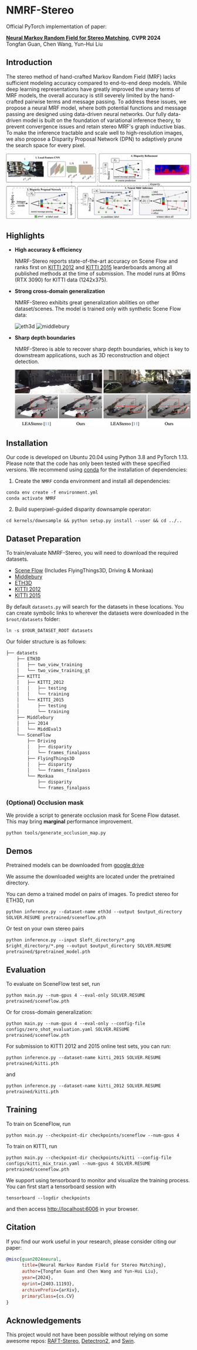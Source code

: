 # NMRF-Stereo

Official PyTorch implementation of paper:

[**Neural Markov Random Field for Stereo Matching**](https://arxiv.org/abs/2403.11193), **CVPR 2024**<br/>
Tongfan Guan, Chen Wang, Yun-Hui Liu<br/>

## Introduction
The stereo method of hand-crafted Markov Random Field (MRF) lacks sufficient modeling accuracy compared to end-to-end deep models. While deep learning representations have greatly improved the unary terms of MRF models, the overall accuracy is still severely limited by the hand-crafted pairwise terms and message passing. To address these issues, we propose a neural MRF model, where both potential functions and message passing are designed using data-driven neural networks. Our fully data-driven model is built on the foundation of variational inference theory, to prevent convergence issues and retain stereo MRF's graph inductive bias. To make the inference tractable and scale well to high-resolution images, we also propose a Disparity Proposal Network (DPN) to adaptively prune the search space for every pixel. 

![overview](assets/overview.png)

## Highlights

- **High accuracy & efficiency**
  

  NMRF-Stereo reports state-of-the-art accuracy on Scene Flow and ranks first on [KITTI 2012](https://www.cvlibs.net/datasets/kitti/eval_stereo_flow.php?benchmark=stereo) and [KITTI 2015](https://www.cvlibs.net/datasets/kitti/eval_scene_flow.php?benchmark=stereo) learderboards among all published methods at the time of submission. The model runs at 90ms (RTX 3090) for KITTI data (1242x375).
  
- **Strong cross-domain generalization**

  NMRF-Stereo exhibits great generalization abilities on other dataset/scenes. The model is trained only with synthetic Scene Flow data:

  ![eth3d](assets/eth3d.png)
  ![middlebury](assets/middlebury.png)
  
- **Sharp depth boundaries**

  NMRF-Stereo is able to recover sharp depth boundaries, which is key to downstream applications, such as 3D reconstruction and object detection.
  
  ![pointcloud](assets/kitti_pt.png)

## Installation

Our code is developed on Ubuntu 20.04 using Python 3.8 and PyTorch 1.13. Please note that the code has only been tested with these specified versions. We recommend using [conda]((https://www.anaconda.com/distribution/)) for the installation of dependencies:

1. Create the `NMRF` conda environment and install all dependencies:

```shell
conda env create -f environment.yml
conda activate NMRF
```

2. Build superpixel-guided disparity downsample operator:

```shell
cd kernels/downsample && python setup.py install --user && cd ../..
```

## Dataset Preparation
To train/evaluate NMRF-Stereo, you will need to download the required datasets.
* [Scene Flow](https://lmb.informatik.uni-freiburg.de/resources/datasets/SceneFlowDatasets.en.html#:~:text=on%20Academic%20Torrents-,FlyingThings3D,-Driving) (Includes FlyingThings3D, Driving & Monkaa)
* [Middlebury](https://vision.middlebury.edu/stereo/data/)
* [ETH3D](https://www.eth3d.net/datasets#low-res-two-view-test-data)
* [KITTI 2012](http://www.cvlibs.net/datasets/kitti/eval_stereo_flow.php?benchmark=stereo)
* [KITTI 2015](http://www.cvlibs.net/datasets/kitti/eval_scene_flow.php?benchmark=stereo)

By default `datasets.py` will search for the datasets in these locations. You can create symbolic links to wherever the datasets were downloaded in the `$root/datasets` folder:

```shell
ln -s $YOUR_DATASET_ROOT datasets
```

Our folder structure is as follows:

```shell
├── datasets
    ├── ETH3D
    │   ├── two_view_training
    │   └── two_view_training_gt
    ├── KITTI
    │   ├── KITTI_2012
    │   │   ├── testing
    │   │   └── training
    │   └── KITTI_2015
    │       ├── testing
    │       └── training
    ├── Middlebury
    │   ├── 2014
    │   └── MiddEval3
    └── SceneFlow
        ├── Driving
        │   ├── disparity
        │   └── frames_finalpass
        ├── FlyingThings3D
        │   ├── disparity
        │   └── frames_finalpass
        └── Monkaa
            ├── disparity
            └── frames_finalpass
```

### (Optional) Occlusion mask

We provide a script to generate occlusion mask for Scene Flow dataset. This may bring **marginal** performance improvement.
```shell
python tools/generate_occlusion_map.py
```



## Demos

Pretrained models can be downloaded from [google drive](https://drive.google.com/drive/folders/1noY4qOR4K9_Eiu7FK0bz4M2bG_WUxmMA?usp=sharing)

We assume the downloaded weights are located under the pretrained directory.

You can demo a trained model on pairs of images. To predict stereo for ETH3D, run
```shell
python inference.py --dataset-name eth3d --output $output_directory SOLVER.RESUME pretrained/sceneflow.pth
```

Or test on your own stereo pairs
```shell
python inference.py --input $left_directory/*.png $right_directory/*.png --output $output_directory SOLVER.RESUME pretrained/$pretrained_model.pth
```

## Evaluation

To evaluate on SceneFlow test set, run

```shell
python main.py --num-gpus 4 --eval-only SOLVER.RESUME pretrained/sceneflow.pth
```

Or for cross-domain generalization:
```shell
python main.py --num-gpus 4 --eval-only --config-file configs/zero_shot_evaluation.yaml SOLVER.RESUME pretrained/sceneflow.pth
```

For submission to KITTI 2012 and 2015 online test sets, you can run:
```shell
python inference.py --dataset-name kitti_2015 SOLVER.RESUME pretrained/kitti.pth
```
and
```shell
python inference.py --dataset-name kitti_2012 SOLVER.RESUME pretrained/kitti.pth
```

## Training
To train on SceneFlow, run
```shell
python main.py --checkpoint-dir checkpoints/sceneflow --num-gpus 4
```
To train on KITTI, run
```shell
python main.py --checkpoint-dir checkpoints/kitti --config-file configs/kitti_mix_train.yaml --num-gpus 4 SOLVER.RESUME pretrained/sceneflow.pth
```

We support using tensorboard to monitor and visualize the training process. You can first start a tensorboard session with

```shell
tensorboard --logdir checkpoints
```

and then access [http://localhost:6006](http://localhost:6066) in your browser.

## Citation
If you find our work useful in your research, please consider citing our paper:

```bibtex
@misc{guan2024neural,
      title={Neural Markov Random Field for Stereo Matching}, 
      author={Tongfan Guan and Chen Wang and Yun-Hui Liu},
      year={2024},
      eprint={2403.11193},
      archivePrefix={arXiv},
      primaryClass={cs.CV}
}
```

## Acknowledgements
This project would not have been possible without relying on some awesome repos: [RAFT-Stereo](https://github.com/princeton-vl/RAFT-Stereo), [Detectron2](https://github.com/facebookresearch/detectron2), and [Swin](https://github.com/microsoft/Swin-Transformer).
